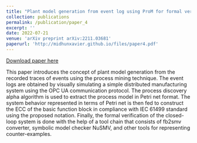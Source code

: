 ```yaml
---
title: "Plant model generation from event log using ProM for formal verification of CPS"
collection: publications
permalink: /publication/paper_4
excerpt: ''
date: 2022-07-21
venue: 'arXiv preprint arXiv:2211.03681'
paperurl: 'http://midhunxavier.github.io/files/paper4.pdf'
---
```


[Download paper here](http://midhunxavier.github.io/files/paper4.pdf)

This paper introduces the concept of plant model generation from the recorded traces of events using the process mining technique. The event logs are obtained by visually simulating a simple distributed manufacturing system using the OPC UA communication protocol. The process discovery alpha algorithm is used to extract the process model in Petri net format. The system behavior represented in terms of Petri net is then fed to construct the ECC of the basic function block in compliance with IEC 61499 standard using the proposed notation. Finally, the formal verification of the closed-loop system is done with the help of a tool chain that consists of fb2smv converter, symbolic model checker NuSMV, and other tools for representing counter-examples.
